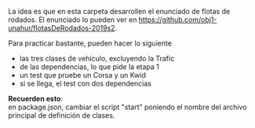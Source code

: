 La idea es que en esta carpeta desarrollen el enunciado de flotas de rodados.
El enunciado lo pueden ver en <https://github.com/obj1-unahur/flotasDeRodados-2019s2>.

Para practicar bastante, pueden hacer lo siguiente
- las tres clases de vehículo, excluyendo la Trafic
- de las dependencias, lo que pide la etapa 1
- un test que pruebe un Corsa y un Kwid
- si se llega, el test con dos dependencias

**Recuerden esto**:  
 en package.json, cambiar el script "start" poniendo el nombre del archivo principal de definición de clases.

